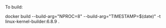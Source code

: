 To build:

   docker build --build-arg="NPROC=8" --build-arg="TIMESTAMP=$(date)" -t linux-kernel-builder:6.8.9 .
